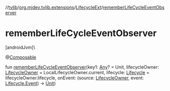//[tvlib](../../../index.md)/[org.mjdev.tvlib.extensions](../index.md)/[LifecycleExt](index.md)/[rememberLifeCycleEventObserver](remember-life-cycle-event-observer.md)

# rememberLifeCycleEventObserver

[androidJvm]\

@[Composable](https://developer.android.com/reference/kotlin/androidx/compose/runtime/Composable.html)

fun [rememberLifeCycleEventObserver](remember-life-cycle-event-observer.md)(key1: [Any](https://kotlinlang.org/api/latest/jvm/stdlib/kotlin/-any/index.html)? = Unit, lifecycleOwner: [LifecycleOwner](https://developer.android.com/reference/kotlin/androidx/lifecycle/LifecycleOwner.html) = LocalLifecycleOwner.current, lifecycle: [Lifecycle](https://developer.android.com/reference/kotlin/androidx/lifecycle/Lifecycle.html) = lifecycleOwner.lifecycle, onEvent: (source: [LifecycleOwner](https://developer.android.com/reference/kotlin/androidx/lifecycle/LifecycleOwner.html), event: [Lifecycle.Event](https://developer.android.com/reference/kotlin/androidx/lifecycle/Lifecycle.Event.html)) -&gt; [Unit](https://kotlinlang.org/api/latest/jvm/stdlib/kotlin/-unit/index.html))

